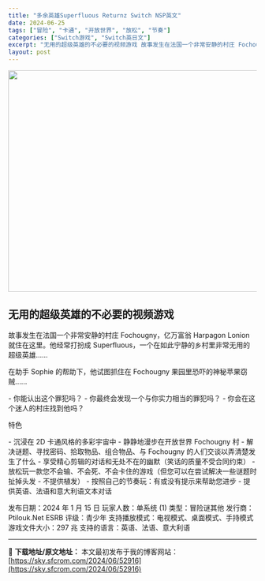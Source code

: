 ```yaml
---
title: "多余英雄Superfluous Returnz Switch NSP英文"
date: 2024-06-25
tags: ["冒险", "卡通", "开放世界", "放松", "节奏"]
categories: ["Switch游戏", "Switch英日文"]
excerpt: "无用的超级英雄的不必要的视频游戏 故事发生在法国一个非常安静的村庄 Fochougny，亿万富翁 Harpagon Lonion 就住在这里。他经常打扮成 Superfluous，一个在如此宁静的乡村里非常无用的超级英雄…… 在助手 Sophie 的帮助下，他试图抓住在 Fochougny 果园里恐&hellip;"
layout: post
---
```


<img class="aligncenter size-full wp-image-52917" src="https://sky.sfcrom.com/wp-content/uploads/2024/06/2024062423225189.webp" alt="" width="800" height="449" />
<h2 class="sc-s17bth-0 bMmuUN"><span>无用的超级英雄的不必要的视频游戏</span></h2>
<div class="sc-120wz1l-0 iBOIER">
<div class="sc-120wz1l-2 bpMunK">
<div class="sc-16r5mbt-1 kNGaLy clamp">

<span>故事发生在法国一个非常安静的村庄 Fochougny，亿万富翁 Harpagon Lonion 就住在这里。他经常打扮成 Superfluous，一个在如此宁静的乡村里非常无用的超级英雄……</span>

<span>在助手 Sophie 的帮助下，他试图抓住在 Fochougny 果园里恐吓的神秘苹果窃贼……</span>

<span>- 你能认出这个罪犯吗？</span>
<span>- 你最终会发现一个与你实力相当的罪犯吗？</span>
<span>- 你会在这个迷人的村庄找到他吗？</span>

<span>特色</span>

<span>- 沉浸在 2D 卡通风格的多彩宇宙中</span>
<span>- 静静地漫步在开放世界 Fochougny 村</span>
<span>- 解决谜题、寻找密码、拾取物品、组合物品、与 Fochougny 的人们交谈以弄清楚发生了什么</span>
<span>- 享受精心剪辑的对话和无处不在的幽默（笑话的质量不受合同约束）</span>
<span>- 放松玩一款您不会输、不会死、不会卡住的游戏（但您可以在尝试解决一些谜题时扯掉头发 - 不提供植发）</span>
<span>- 按照自己的节奏玩：有或没有提示来帮助您进步</span>
<span>- 提供英语、法语和意大利语文本对话</span>

发布日期：2024 年 1 月 15 日
玩家人数：单系统 (1)
类型：冒险谜其他
发行商：Ptilouk.Net
ESRB 评级：青少年
支持播放模式：电视模式、桌面模式、手持模式
游戏文件大小：297 兆
支持的语言：英语、法语、意大利语

</div>
</div>
</div>

---
📖 **下载地址/原文地址：** 本文最初发布于我的博客网站：[https://sky.sfcrom.com/2024/06/52916](https://sky.sfcrom.com/2024/06/52916)
